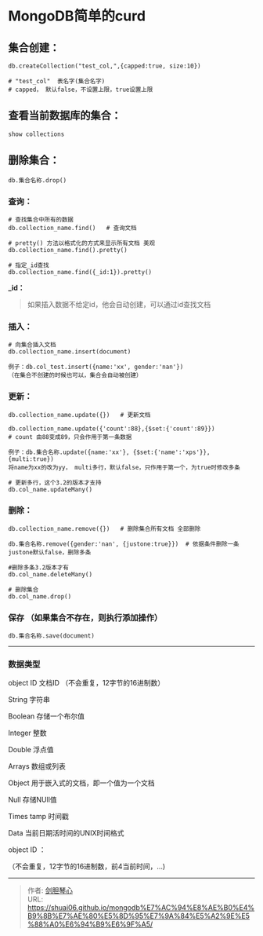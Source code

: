 # MongoDB简单的curd


  
## ﻿集合创建：

```
db.createCollection("test_col,",{capped:true, size:10})

# "test_col"  表名字(集合名字)
# capped， 默认false，不设置上限，true设置上限

```

## 查看当前数据库的集合：
  
```
show collections
```

## 删除集合：
  
```
db.集合名称.drop()
```



### 查询：
  
```
# 查找集合中所有的数据
db.collection_name.find() 	# 查询文档

# pretty() 方法以格式化的方式来显示所有文档 美观
db.collection_name.find().pretty()

# 指定_id查找
db.collection_name.find({_id:1}).pretty()
```

**_id：**

> 如果插入数据不给定id，他会自动创建，可以通过id查找文档

### 插入：

```
# 向集合插入文档
db.collection_name.insert(document)

例子：db.col_test.insert({name:'xx', gender:'nan'})
（在集合不创建的时候也可以，集合会自动被创建）

```

### 更新：

```
db.collection_name.update({}) 	# 更新文档

db.collection_name.update({'count':88},{$set:{'count':89}})
# count 由88变成89，只会作用于第一条数据

例子：db.集合名称.update({name:'xx'}, {$set:{'name':'xps'}},  {multi:true})
将name为xx的改为yy， multi多行，默认false，只作用于第一个，为true时修改多条

# 更新多行，这个3.2的版本才支持
db.col_name.updateMany()
```

### 删除：

```
db.collection_name.remove({}) 	# 删除集合所有文档 全部删除

db.集合名称.remove({gender:'nan', {justone:true}})  # 依据条件删除一条
justone默认false，删除多条

#删除多条3.2版本才有
db.col_name.deleteMany()

# 删除集合
db.col_name.drop()
```

### **保存** （如果集合不存在，则执行添加操作）

```
db.集合名称.save(document)
```



****

### 数据类型

object ID  文档ID    （不会重复，12字节的16进制数）

String 字符串

Boolean  存储一个布尔值

Integer 整数

Double 浮点值

Arrays 数组或列表

Object 用于嵌入式的文档，即一个值为一个文档

Null 存储NUll值

Times tamp 时间戳

Data 当前日期活时间的UNIX时间格式

object ID  ：

（不会重复，12字节的16进制数，前4当前时间，...)


---

> 作者: [剑胆琴心](http://shuai06.github.io)  
> URL: https://shuai06.github.io/mongodb%E7%AC%94%E8%AE%B0%E4%B9%8B%E7%AE%80%E5%8D%95%E7%9A%84%E5%A2%9E%E5%88%A0%E6%94%B9%E6%9F%A5/  

